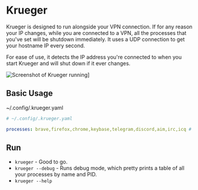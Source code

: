 # Krueger

Krueger is designed to run alongside your VPN connection.
If for any reason your IP changes, while you are connected to a VPN,
all the processes that you've set will be shutdown immediately.
It uses a UDP connection to get your hostname IP every second.

For ease of use, it detects the IP address you're connected to when you start Krueger and will shut down if it ever changes.

![Screenshot of Krueger running](https://i.postimg.cc/zDdL7HJn/Screenshot-from-2022-11-29-22-56-35.png)]

## Basic Usage
~/.config/.krueger.yaml
```yaml
# ~/.config/.krueger.yaml

processes: brave,firefox,chrome,keybase,telegram,discord,aim,irc,icq # add as many process names here as you want
```

## Run
- `krueger` - Good to go.
- `krueger --debug` - Runs debug mode, which pretty prints a table of all your processes by name and PID.
- `krueger --help`